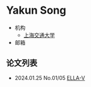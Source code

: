 # Yakun Song

- 机构
  - [上海交通大学](../Institutions/SJTU_上海交通大学.md)
- 邮箱
  
## 论文列表

- 2024.01.25 No.01/05 [ELLA-V](../Models/Speech_LLM/2024.01.14_ELLA-V.md)